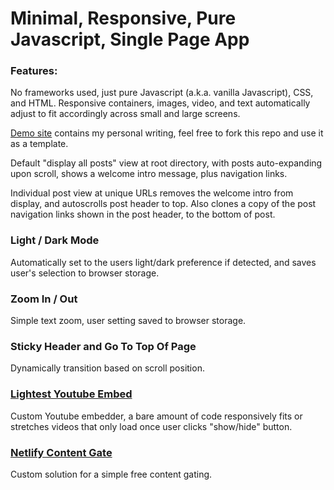 # Minimal, Responsive, Pure Javascript, Single Page App
### Features:
No frameworks used, just pure Javascript (a.k.a. vanilla Javascript), CSS, and HTML. Responsive containers, images, video, and text automatically adjust to fit accordingly across small and large screens.

[Demo site](https://y0.netlify.app/) contains my personal writing, feel free to fork this repo and use it as a template.

Default "display all posts" view at root directory, with posts auto-expanding upon scroll, shows a welcome intro message, plus navigation links.

Individual post view at unique URLs removes the welcome intro from display, and autoscrolls post header to top. Also clones a copy of the post navigation links shown in the post header, to the bottom of post.

### Light / Dark Mode
Automatically set to the users light/dark preference if detected, and saves user's selection to browser storage.

### Zoom In / Out
Simple text zoom, user setting saved to browser storage.

### Sticky Header and Go To Top Of Page
Dynamically transition based on scroll position.

### [Lightest Youtube Embed](https://github.com/i1li/lightest-youtube-embed)
Custom Youtube embedder, a bare amount of code responsively fits or stretches videos that only load once user clicks "show/hide" button.

### [Netlify Content Gate](https://github.com/i1li/netlify-content-gate)
Custom solution for a simple free content gating.
